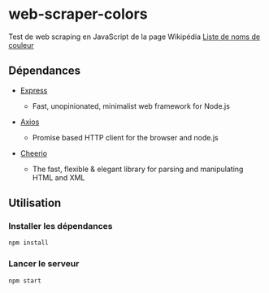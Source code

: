 # web-scraper-colors

Test de web scraping en JavaScript de la page Wikipédia [Liste de noms de couleur](https://fr.wikipedia.org/wiki/Liste_de_noms_de_couleur)

## Dépendances

- [Express](https://www.npmjs.com/package/express)
  - Fast, unopinionated, minimalist web framework for Node.js

- [Axios](https://www.npmjs.com/package/axios)
  - Promise based HTTP client for the browser and node.js

- [Cheerio](https://www.npmjs.com/package/cheerio)
  - The fast, flexible & elegant library for parsing and manipulating HTML and XML

## Utilisation

### Installer les dépendances

```bash
npm install
```

### Lancer le serveur

```bash
npm start
```
